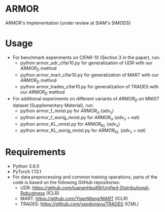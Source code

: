 # ARMOR
ARMOR's Implementation (under review at SIAM's SIMODS)

# Usage
- For benchmark experiments on CIFAR-10 (Section 3 in the paper), run:
  - python armor_udr_cifar10.py for generalization of UDR with our $ARMOR_D$ method
  - python armor_mart_cifar10.py for generalization of MART with our $ARMOR_D$ method
  - python armor_trades_cifar10.py for generalization of TRADES with our $ARMOR_D$ method
- For additional experiments on different variants of $ARMOR_D$ on MNIST dataset (Supplementary Material), run:
  - python armor_f_mnist.py for $ARMOR_{\alpha}$ ($adv_s$)
  - python armor_f_worig_mnist.py for $ARMOR_{\alpha}$ ($adv_s+nat$)
  - python armor_KL_mnist.py for $ARMOR_{KL}$ ($adv_s$)
  - python armor_KL_worig_mnist.py for $ARMOR_{KL}$ ($adv_s+nat$)

# Requirements
- Python 3.8.0
- PyTorch 1.13.1
- For data preprocessing and common training operations, parts of the code is based on the following GitHub repositories:
  - UDR: https://github.com/tuananhbui89/Unified-Distributional-Robustness (ICLR)
  - MART: https://github.com/YisenWang/MART (ICLR)
  - TRADES: https://github.com/yaodongyu/TRADES (ICML)


